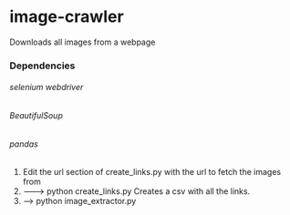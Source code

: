 # image-crawler
Downloads all images from a webpage


### Dependencies  

###### selenium webdriver 
###### BeautifulSoup 
###### pandas 

1. Edit the url section of create_links.py with the url to fetch the images from
2. ---> python create_links.py
Creates a csv with all the links.
3. --> python image_extractor.py

